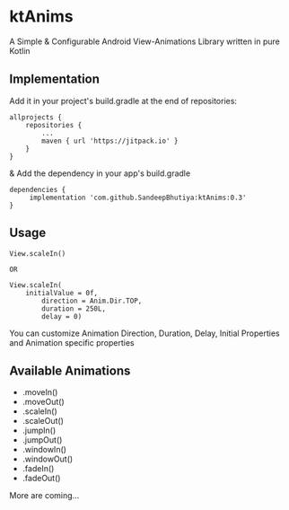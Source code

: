 # ktAnims

A Simple & Configurable Android View-Animations Library written in pure Kotlin 

## Implementation
Add it in your project's build.gradle at the end of repositories:

```
allprojects {
	repositories {
		...
		maven { url 'https://jitpack.io' }
	}
}
```

& Add the dependency in your app's build.gradle

```
dependencies {
	 implementation 'com.github.SandeepBhutiya:ktAnims:0.3'
}
```


## Usage
```
View.scaleIn() 

OR

View.scaleIn(
 	initialValue = 0f,
        direction = Anim.Dir.TOP,
        duration = 250L,
        delay = 0)
```

You can customize Animation Direction, Duration, Delay, Initial Properties and Animation specific properties


## Available Animations
* .moveIn()
* .moveOut()
* .scaleIn()
* .scaleOut()
* .jumpIn()
* .jumpOut()
* .windowIn()
* .windowOut()
* .fadeIn()
* .fadeOut()

More are coming...

